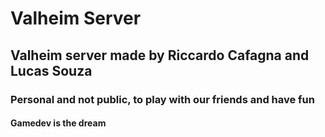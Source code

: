 # Valheim Server


## Valheim server made by Riccardo Cafagna and Lucas Souza


### Personal and not public, to play with our friends and have fun



#### Gamedev is the dream
